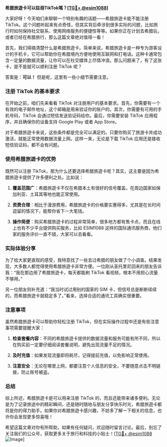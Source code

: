 **希腊旅遊卡可以註冊TikTok嗎？[[TG💪+ @esim1088](https://t.me/s/esim1088)]**

大家好呀！今天咱们来聊聊一个特别有趣的话题——希腊旅遊卡能不能注册 TikTok。这个问题听起来有点奇怪，但其实背后牵涉到很多实际的问题，比如旅行时如何保持社交联系、使用网络服务的便捷性等等。如果你正在计划去希腊玩，或者已经在希腊旅行，那么这篇文章绝对值得一看！

首先，我们得搞清楚什么是希腊旅遊卡。简单来说，希腊旅遊卡是一种专为游客设计的手机卡，它可以帮助你在希腊境内方便地使用互联网和打电话。这种卡通常包含一定量的数据流量，让你可以在社交媒体上尽情冲浪。那么问题来了，有了这张卡，是不是就可以顺利注册 TikTok 呢？

答案是：**可以！** 但是呢，这里有一些小细节需要注意。

### 注册 TikTok 的基本要求

在开始之前，咱们先来看看 TikTok 对注册用户的基本要求。首先，你需要有一个有效的电子邮件地址，这个邮箱是用来验证你的账户的。其次，你需要有可用的手机号码，TikTok 会通过短信发送验证码给你。最后，你需要安装 TikTok 应用程序，并且确保你的设备支持 Google Play 或者 App Store。

对于希腊旅遊卡来说，这些条件都是完全可以满足的。只要你购买了旅游卡并成功激活，就能正常使用数据流量上网。这样一来，无论是下载 TikTok 应用还是接收短信验证码，都不会有问题。

### 使用希腊旅遊卡的优势

既然可以注册 TikTok，那为什么还要选择希腊旅遊卡呢？其实，这主要是因为希腊旅遊卡提供了许多便利之处。比如说：

1. **覆盖范围广**：希腊旅遊卡不仅在希腊本土有很好的信号覆盖，在周边国家如保加利亚、土耳其等地也能正常使用。
   
2. **资费合理**：相比于漫游费用，希腊旅遊卡的价格要实惠得多，尤其是在长时间逗留的情况下，能帮你省下一大笔钱。

3. **操作简便**：购买希腊旅遊卡的过程非常简单，很多地方都有售卡点，而且在线上也有不少平台提供购买服务，比如 ESIM1088 这样的国际通讯服务商，他们家的服务评价一直不错，大家可以去看看。

### 实际体验分享

为了给大家更直观的感受，我特意找了一些去过希腊的朋友做了个小调查。结果发现，大多数人都觉得使用希腊旅遊卡非常方便。一位刚从圣托里尼回来的朋友告诉我：“我在那边用了希腊旅遊卡，每天都能刷 TikTok 看视频，根本不用担心流量不够用。”

另一位朋友则补充道：“我当时试过用别的国家的 SIM 卡，但信号总是断断续续的，而希腊旅遊卡就稳定多了。”看来，选择合适的通讯工具确实很重要。

### 注意事项

虽然希腊旅遊卡可以帮助你轻松注册 TikTok，但在实际操作过程中还是有些注意事项需要提醒大家：

1. **检查套餐内容**：不同的希腊旅遊卡提供的数据流量和服务可能有所不同，所以在购买前一定要仔细阅读套餐说明，避免出现流量不足的情况。

2. **及时充值**：如果发现流量即将耗尽，记得提前充值，以免影响正常使用。

3. **注意安全**：无论在哪里上网，都要注意个人信息的安全，不要随意点击不明链接，防止账号被盗。

### 总结

综上所述，希腊旅遊卡是可以用来注册 TikTok 的，而且还能带来诸多便利。无论是为了记录旅途中的精彩瞬间，还是随时随地与朋友分享快乐时光，希腊旅遊卡都将是你的得力助手。如果你对希腊旅遊卡感兴趣，不妨多了解一下相关的信息，也许你会发现更多惊喜哦！

希望这篇文章对你有所帮助，如果有任何疑问，欢迎随时留言讨论。最后，别忘了关注我们的公众号，获取更多关于旅行和科技的小贴士！[[TG💪+ @esim1088](https://t.me/s/esim1088) ![Image](https://i.postimg.cc/4NQfJmqS/Snipaste-2025-05-13-00-14-12.png)]